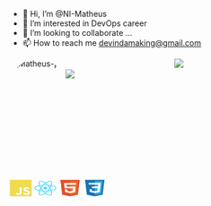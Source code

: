 - 👋 Hi, I’m @NI-Matheus
- 👀 I’m interested in DevOps career
- 💞️ I’m looking to collaborate ...
- 📫 How to reach me devindamaking@gmail.com


<!DOCTYPE html>
<html>
<body>
    <div align="center">
        <img align="left" alt="Matheus-pic" height="150" style="border-radius:50px;" src="https://github.com/NI-Matheus/ReadmeAssets/blob/main/profile-pic.png">
    </div>
    <div align="center">
        <a href="https://github.com/NI-Matheus">
          <img height="180em" src="https://github-readme-stats.vercel.app/api?username=NI-Matheus&count_private=true&show_icons=true&theme=transparent"/>
          <img height="180em" style="display:block;" src="https://github-readme-stats.vercel.app/api/top-langs/?username=NI-Matheus&theme=transparent"/>
        </a>
    </div>
    <div style="display: inline_block"><br>
      <img align="center" alt="Matheus-Js" height="30" width="40" src="https://raw.githubusercontent.com/devicons/devicon/master/icons/javascript/javascript-plain.svg">     
      <img align="center" alt="Matheus-React" height="30" width="40" src="https://raw.githubusercontent.com/devicons/devicon/master/icons/react/react-original.svg">
      <img align="center" alt="Matheus-HTML" height="30" width="40" src="https://raw.githubusercontent.com/devicons/devicon/master/icons/html5/html5-original.svg">
      <img align="center" alt="Matheus-CSS" height="30" width="40" src="https://raw.githubusercontent.com/devicons/devicon/master/icons/css3/css3-original.svg">     
    </div>
  </body>
</html>

